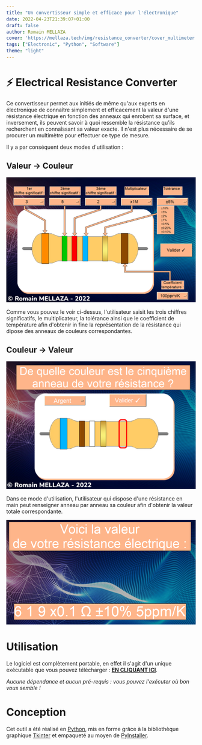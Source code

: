 ```yaml
---
title: "Un convertisseur simple et efficace pour l'électronique"
date: 2022-04-23T21:39:07+01:00
draft: false
author: Romain MELLAZA
cover: 'https://mellaza.tech/img/resistance_converter/cover_multimeter.jpg'
tags: ["Electronic", "Python", "Software"]
theme: "light"
---
```


# ⚡ Electrical Resistance Converter
 
Ce convertisseur permet aux initiés de même qu'aux experts en électronique de connaître simplement et efficacement la valeur d'une résistance électrique en fonction des anneaux qui enrobent sa surface, et inversement, ils peuvent savoir à quoi ressemble la résistance qu'ils recherchent en connaîssant sa valeur exacte. Il n'est plus nécessaire de se procurer un multimètre pour effectuer ce type de mesure.

Il y a par conséquent deux modes d'utilisation :
## Valeur → Couleur 
![|inline](https://github.com/4strium/Electrical-Resistance-Converter/blob/main/pres/mode1.png?raw=true)

Comme vous pouvez le voir ci-dessus, l'utilisateur saisit les trois chiffres significatifs, le multiplicateur, la tolérance ainsi que le coefficient de température afin d'obtenir in fine la représentation de la résistance qui dipose des anneaux de couleurs correspondantes.

## Couleur → Valeur
![|inline](https://github.com/4strium/Electrical-Resistance-Converter/blob/main/pres/mode2.png?raw=true)

Dans ce mode d'utilisation, l'utilisateur qui dispose d'une résistance en main peut renseigner anneau par anneau sa couleur afin d'obtenir la valeur totale correspondante.

![|inline](https://github.com/4strium/Electrical-Resistance-Converter/blob/main/pres/mode2_bis.png?raw=true)

# Utilisation
Le logiciel est complètement portable, en effet il s'agit d'un unique exécutable que vous pouvez télécharger : [**EN CLIQUANT ICI**](https://github.com/4strium/Electrical-Resistance-Converter/releases/download/v1.0.0/Convertisseur.Resistances.exe). 

*Aucune dépendance et aucun pré-requis : vous pouvez l'exécuter où bon vous semble !*

# Conception
Cet outil a été réalisé en [Python](https://www.python.org/), mis en forme grâce à la bibliothèque graphique [Tkinter](https://fr.wikipedia.org/wiki/Tkinter) et empaqueté au moyen de [PyInstaller](https://pyinstaller.org/en/stable/).